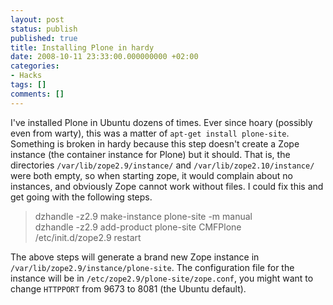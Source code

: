 ```yaml
---
layout: post
status: publish
published: true
title: Installing Plone in hardy
date: 2008-10-11 23:33:00.000000000 +02:00
categories:
- Hacks
tags: []
comments: []
---
```

I've installed Plone in Ubuntu dozens of times. Ever since hoary (possibly even from warty), this was a matter of `apt-get install plone-site`. Something is broken in hardy because this step doesn't create a Zope instance (the container instance for Plone) but it should. That is, the directories `/var/lib/zope2.9/instance/` and `/var/lib/zope2.10/instance/` were both empty, so when starting zope, it would complain about no instances, and obviously Zope cannot work without files. I could fix this and get going with the following steps.

<blockquote>dzhandle -z2.9  make-instance plone-site -m manual<br />
dzhandle -z2.9 add-product plone-site CMFPlone<br />
/etc/init.d/zope2.9 restart</blockquote>

The above steps will generate a brand new Zope instance in `/var/lib/zope2.9/instance/plone-site`. The configuration file for the instance will be in `/etc/zope2.9/plone-site/zope.conf`, you might want to change `HTTPPORT` from 9673 to 8081 (the Ubuntu default).
